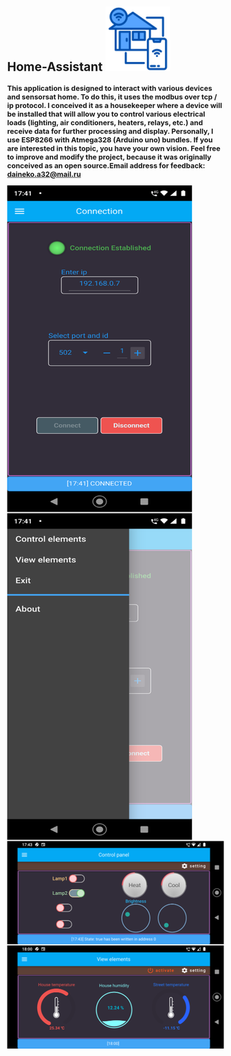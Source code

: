 # Home-Assistant ![](https://github.com/artemned/Home-Assistant/blob/main/generalIcon.png)

### This application is designed to interact with various devices and sensorsat home. To do this, it uses the modbus over tcp / ip protocol. I conceived it as a housekeeper where a device will be installed that will allow you to control various electrical loads (lighting, air conditioners, heaters, relays, etc.) and receive data for further processing and display. Personally, I use ESP8266 with Atmega328 (Arduino uno) bundles. If you are interested in this topic, you have your own vision. Feel free to improve and modify the project, because it was originally conceived as an open source.Email address for feedback: daineko.a32@mail.ru
 
   <img src=fotoApp/Screenshot_20211128-174124.png width="430" height="760">   <img src=fotoApp/Screenshot_20211128-174131.png width="430" height="760">   
    <img src=fotoApp/Screenshot_20211128-174309.png width="865">
<img src=fotoApp/Screenshot_20211128-180032.png width="865">
